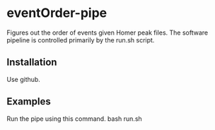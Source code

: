 eventOrder-pipe
===============

Figures out the order of events given Homer peak files. The software pipeline is controlled primarily by the run.sh script.

Installation
---------------
Use github.

Examples
---------------
Run the pipe using this command.
bash run.sh <path to peak files> <overlap distance> <output directory>

